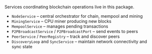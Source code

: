 Services coordinating blockchain operations live in this package.

- `NodeService` – central orchestrator for chain, mempool and mining
- `MiningService` – CPU miner producing new blocks
- `MempoolService` – manages pending transactions
- `P2PBroadcastService` / `P2PBroadcastPort` – send events to peers
- `PeerService` / `PeerRegistry` – track and discover peers
- `DiscoveryLoop` and `SyncService` – maintain network connectivity and sync state
